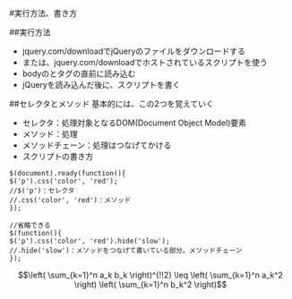 #実行方法、書き方

##実行方法

* jquery.com/downloadでjQueryのファイルをダウンロードする
* または、jquery.com/downloadでホストされているスクリプトを使う
* bodyのとタグの直前に読み込む
* jQueryを読み込んだ後に、スクリプトを書く

##セレクタとメソッド
基本的には、この2つを覚えていく

* セレクタ：処理対象となるDOM(Document Object Model)要素
* メソッド：処理
* メソッドチェーン：処理はつなげてかける
* スクリプトの書き方

```
$(document).ready(function(){
$('p').css('color', 'red');
//$('p')：セレクタ
//.css('color', 'red')：メソッド
});

//省略できる
$(function(){
$('p').css('color', 'red').hide('slow');
//.hide('slow')：メソッドをつなげて書いている部分。メソッドチェーン
});
```

```math
\left( \sum_{k=1}^n a_k b_k \right)^{!!2} \leq
\left( \sum_{k=1}^n a_k^2 \right) \left( \sum_{k=1}^n b_k^2 \right)
```

